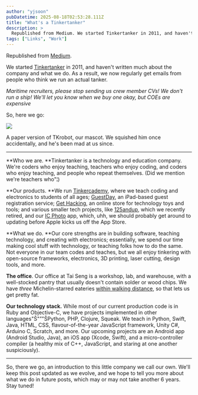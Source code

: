 ```yaml
---
author: "yjsoon"
pubDatetime: 2025-08-18T02:53:28.111Z
title: "What's a Tinkertanker"
description: >
  Republished from Medium. We started Tinkertanker in 2011, and haven't written much about the company and what we do. As a result, we now regula...
tags: ["Links", "Work"]
---
```






Republished from [Medium](https://blog.tinkercademy.com/whats-a-tinkertanker-200bae67e8f1).

We started [Tinkertanker](http://tinkertanker.com/) in 2011, and haven't written much about the company and what we do. As a result, we now regularly get emails from people who think we run an actual tanker.

_Maritime recruiters, please stop sending us crew member CVs! We don't run a ship! We'll let you know when we buy one okay, but COEs are expensive_

So, here we go:

![](https://cdn-images-1.medium.com/max/1600/1*YLrMSu9VRLEuGBaGCdR-Bw.jpeg)

A paper version of TKrobot, our mascot. We squished him once accidentally, and he's been mad at us&nbsp;since.

* * *

**Who we are.&nbsp;**Tinkertanker is a technology and education company. We're coders who enjoy teaching, teachers who enjoy coding, and coders who enjoy teaching, and people who repeat themselves. (Did we mention we're teachers who"¦)

**Our products.&nbsp;**We run&nbsp;[Tinkercademy](http://tinkercademy.com/), where we teach coding and electronics to students of all ages;&nbsp;[GuestDay](http://guestday.com/), an iPad-based guest registration service;&nbsp;[Get Hacking](http://gethacking.com/), an online store for technology toys and tools; and various smaller tech projects, like&nbsp;[125andup](http://125andup.sg/), which we recently retired, and our&nbsp;[IC Photo](http://icphoto.tinkertanker.com/)&nbsp;app, which, uhh, we should probably get around to updating before Apple kicks us off the App Store.

**What we do.&nbsp;**Our core strengths are in building software, teaching technology, and creating with electronics; essentially, we spend our time making cool stuff with technology, or teaching folks how to do the same. Not everyone in our team codes and teaches, but we all enjoy tinkering with open-source frameworks, electronics, 3D printing, laser cutting, design tools, and more.

**The office**. Our office at Tai Seng is a workshop, lab, and warehouse, with a well-stocked pantry that usually doesn't contain solder or wood chips. We have&nbsp;_three_&nbsp;Michelin-starred eateries&nbsp;[within walking distance](https://www.facebook.com/18TaiSeng/), so that lets us get pretty fat.

**Our technology stack.**&nbsp;While most of our current production code is in Ruby and Objective-C, we have projects implemented in other languages"Š"”"ŠPython, PHP, Clojure, Squeak. We teach in Python, Swift, Java, HTML, CSS, flavour-of-the-year JavaScript framework, Unity C#, Arduino C, Scratch, and more. Our upcoming projects are an Android app (Android Studio, Java), an iOS app (Xcode, Swift), and a micro-controller compiler (a healthy mix of C++, JavaScript, and staring at one another suspiciously).

* * *

So, there we go, an introduction to this little company we call our own. We'll keep this post updated as we evolve, and we hope to tell you more about what we do in future posts, which may or may not take another 6 years. Stay tuned!